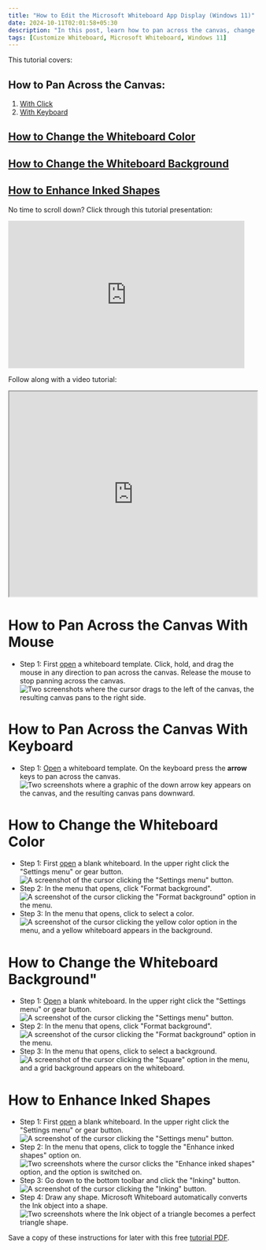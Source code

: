 ```yaml
---
title: "How to Edit the Microsoft Whiteboard App Display (Windows 11)"
date: 2024-10-11T02:01:58+05:30
description: "In this post, learn how to pan across the canvas, change the background, and convert inked objects into perfect shapes."
tags: [Customize Whiteboard, Microsoft Whiteboard, Windows 11]
---
```

This tutorial covers:

## How to Pan Across the Canvas:
1. [With Click](#1)
2. [With Keyboard](#2)

## [How to Change the Whiteboard Color](#3)

## [How to Change the Whiteboard Background](#4)

## [How to Enhance Inked Shapes](#5)


<p>No time to scroll down? Click through this tutorial presentation:</p>
<iframe src="https://docs.google.com/presentation/d/e/2PACX-1vRNp47Y50OoL8luIsr4eJ6TaJ6FvnnNRPofqDmYBTn9YBS640RK2WLr9lFvriwx1qm_XovNS3HM_cHk/embed?start=false&loop=false&delayms=3000" frameborder="0" width="480" height="299" allowfullscreen="true" mozallowfullscreen="true" webkitallowfullscreen="true"></iframe>

<br />

Follow along with a video tutorial:
<iframe class="BLOG_video_class" allowfullscreen="" youtube-src-id="e6S67M4-_ow" width="100%" height="416" src="https://www.youtube.com/embed/e6S67M4-_ow"></iframe>

<br />

<h1 id="1">How to Pan Across the Canvas With Mouse</h1>

* Step 1: First [open](https://qhtutorials.github.io/posts/how-to-open-microsoft-whiteboard/) a whiteboard template. Click, hold, and drag the mouse in any direction to pan across the canvas. Release the mouse to stop panning across the canvas. <div class="stepimage">![Two screenshots where the cursor drags to the left of the canvas, the resulting canvas pans to the right side.](blogpanmouse.png "Click and drag to pan across the canvas")</div>

<h1 id="2">How to Pan Across the Canvas With Keyboard</h1>

* Step 1: [Open](https://qhtutorials.github.io/posts/how-to-open-microsoft-whiteboard/) a whiteboard template. On the keyboard press the **arrow** keys to pan across the canvas. <div class="stepimage">![Two screenshots where a graphic of the down arrow key appears on the canvas, and the resulting canvas pans downward.](blogpankeys.png "Press the arrow keys")</div>

<h1 id="3">How to Change the Whiteboard Color</h1>

* Step 1: First [open](https://qhtutorials.github.io/posts/how-to-open-microsoft-whiteboard/) a blank whiteboard. In the upper right click the "Settings menu" or gear button. <div class="stepimage">![A screenshot of the cursor clicking the "Settings menu" button.](blogclickgearedit.png "Click 'Settings' ")</div>
* Step 2: In the menu that opens, click "Format background". <div class="stepimage">![A screenshot of the cursor clicking the "Format background" option in the menu.](blogclickformatbackgroundedit.png "Click 'Format background' ")</div>
* Step 3: In the menu that opens, click to select a color. <div class="stepimage">![A screenshot of the cursor clicking the yellow color option in the menu, and a yellow whiteboard appears in the background.](blogclickcolor1edit.png "Select a color")</div>

<h1 id="4">How to Change the Whiteboard Background"</h1>

* Step 1: [Open](https://qhtutorials.github.io/posts/how-to-open-microsoft-whiteboard/) a blank whiteboard. In the upper right click the "Settings menu" or gear button. <div class="stepimage">![A screenshot of the cursor clicking the "Settings menu" button.](blogclickgearedit.png "Click 'Settings' ")</div>
* Step 2: In the menu that opens, click "Format background". <div class="stepimage">![A screenshot of the cursor clicking the "Format background" option in the menu.](blogclickformatbackgroundedit.png "Click 'Format background' ")</div>
* Step 3: In the menu that opens, click to select a background. <div class="stepimage">![A screenshot of the cursor clicking the "Square" option in the menu, and a grid background appears on the whiteboard.](blogclickgrid3edit.png "Select a background")</div>

<h1 id="5">How to Enhance Inked Shapes</h1>

* Step 1: First [open](https://qhtutorials.github.io/posts/how-to-open-microsoft-whiteboard/) a blank whiteboard. In the upper right click the "Settings menu" or gear button. <div class="stepimage">![A screenshot of the cursor clicking the "Settings menu" button.](blogclickgearedit.png "Click 'Settings' ")</div>
* Step 2: In the menu that opens, click to toggle the "Enhance inked shapes" option on. <div class="stepimage">![Two screenshots where the cursor clicks the "Enhance inked shapes" option, and the option is switched on.](blogclickenhancedink.png "Click 'Enhance inked shapes' ")</div>
* Step 3: Go down to the bottom toolbar and click the "Inking" button. <div class="stepimage">![A screenshot of the cursor clicking the "Inking" button.](blogclickinkingedit.png "Click 'Inking' ")</div>
* Step 4: Draw any shape. Microsoft Whiteboard automatically converts the Ink object into a shape. <div class="stepimage">![Two screenshots where the Ink object of a triangle becomes a perfect triangle shape.](blogdrawtriangle.png "Draw a shape")</div>

Save a copy of these instructions for later with this free [tutorial PDF](https://drive.google.com/file/d/1cj_BBdshwwPUOhHTtt3w_sozsDti7mXc/view?usp=sharing).

<br />





